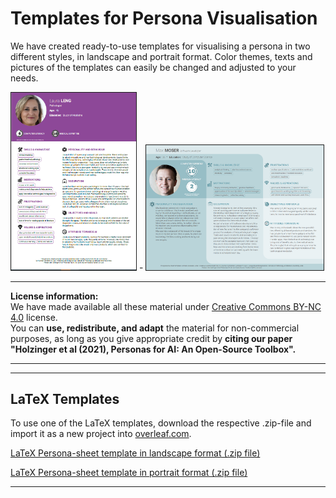 
# Templates for Persona Visualisation

We have created ready-to-use templates for visualising a persona in two different styles, in landscape and portrait format. Color themes, texts and pictures of the templates can easily be changed and adjusted to your needs. 
<!-- The templates are available for LaTeX and for MS PowerPoint. -->

<img src="https://github.com/human-centered-ai-lab/PERSONAS/blob/main/Developing_Personas_For_AI-Step-By-Step/images/persona-pathologist1.png" alt="example persona sheet in portrait format" width="200" border="1px solid #555"> - 
<img src=https://github.com/human-centered-ai-lab/PERSONAS/blob/main/Developing_Personas_For_AI-Step-By-Step/images/persona-softwaredeveloper.png alt="example persona sheet in landscape format" height="200" border="1px solid #555">



---

**License information:**  
We have made available all these material under [Creative Commons BY-NC 4.0](https://creativecommons.org/licenses/by-nc/4.0/) license.  
You can **use, redistribute, and adapt** the material for non-commercial purposes, as long as you give appropriate credit by **citing our paper "Holzinger et al (2021), Personas for AI: An Open-Source Toolbox".**

---
---


## LaTeX Templates

To use one of the LaTeX templates, download the respective .zip-file and import it as a new project into [overleaf.com](https://www.overleaf.com).

[LaTeX Persona-sheet template in landscape format (.zip file)](https://github.com/human-centered-ai-lab/PERSONAS/blob/main/Persona_Templates/latex-template-persona-for-ai-landscape-v03.zip)

[LaTeX Persona-sheet template in portrait format (.zip file)](https://github.com/human-centered-ai-lab/PERSONAS/blob/main/Persona_Templates/latex-template-persona-for-ai-portrait-v01.zip)

---

<!-- ## MS PowerPoint Templates

_...coming soon..._ -->